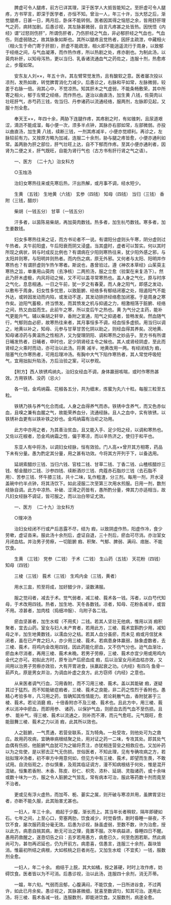 <!-- { "loadSidebar": true } -->
　　脾虚可令人腿疼，前方已详其理，深于医学人大抵皆能知之。至肝虚可令人腿疼，方书罕言，即深于医学者，亦恒不知。曾治一人，年三十许，当大怒之后，渐觉腿疼，日甚一日，两月后，卧床不能转侧。医者因其得之恼怒之余，皆用舒肝理气之药，病转加剧。后愚诊视，其左脉甚微弱，自言凡疼甚之处皆热。因恍悟《内经》谓“过怒则伤肝”，所谓伤肝者，乃伤肝经之气血，非必郁肝经之气血也，气血伤，则虚弱随之，故其脉象如斯也。其所以腿疼且觉热者，因肝主疏泄，中藏相火（相火生于命门寄于肝胆），肝虚不能疏泄，相火即不能逍遥流行于周身，以致郁于经络之间，与气血凝滞，而作热作疼，所以热剧之处，疼亦剧也。为制此汤，以萸肉补肝，以知母泻热，更以当归、乳香诸流通血气之药佐之，连服十剂，热愈疼止，步履如常。

　　安东友人刘××，年五十许。其左臂常觉发热，且有酸软之意。医者屡次投以凉剂，发热如故，转觉脾胃消化力减少。后愚诊之，右脉和平如常，左脉微弱，较差于右脉一倍。询其心中，不觉凉热。知其肝木之气虚弱，不能条畅敷荣，其中所寄之相火，郁于左臂之经络，而作热也。遂治以曲直汤，加生黄 八钱，佐萸肉以壮旺肝气，赤芍药三钱，佐当归、丹参诸药以流通经络，服两剂，左脉即见起，又服十剂全愈。

　　奉天王××，年四十余，两胁下连腿作疼，其疼剧之时，有如锥刺，且尿道艰涩，滴沥不能成溜，每小便一次，须多半点钟，其脉亦右部如常，左部微弱。亦投以曲直汤，加生黄 八钱，续断三钱，一剂其疼减半，小便亦觉顺利。再诊之，左脉较前有力。又按原方略为加减，连服二十余剂，胁与腿之疼皆愈，小便亦通利如常。盖两胁为肝之部位，肝气壮旺上达，自不下郁而作疼。至其小便亦通利者，因肾为二便之关，肝气既旺，自能为肾行气也（古方书有肝行肾之气之语）。

　　一、医方　（二十九）治女科方

　　○玉烛汤

　　治妇女寒热往来或先寒后热，汗出热解，或月事不调，经水短少。

　　生黄 （五钱） 生地黄（六钱） 玄参（四钱） 知母（四钱） 当归（三钱） 香附（三钱，醋炒）

　　柴胡（一钱五分） 甘草（一钱五分）

　　汗多者，以茵陈易柴胡，再加萸肉数钱。热多者，加生杭芍数钱。寒多者，加生姜数钱。

　　妇女多寒热往来之证，而方书论者不一说。有谓阳分虚则头午寒，阴分虚则过午热者。夫午前阳盛，午后阳衰而阴又浸盛。当其盛时，虚者可以暂实。何以其时所现之病状，转与时成反比例也？有谓病在少阳则寒热往来，犹少阳外感之邪，与太阳并则寒，与阳明并则热者。而内伤之病，原无外邪。又何者与太阳、阳明并作寒热也？有谓肝虚则乍热乍寒者。斯说也，愚曾验过。遵《神农本草经》山茱萸主寒热之旨，单重用山萸肉（去净核）二两煎汤，服之立愈（验案在来复汤下）。然此乃肝木虚极，内风将动之候，又不可以盖寻常寒热也。盖人身之气化，原与时序之气化，息息相通。一日之午前，犹一岁之有春夏。而人身之阳气，即感之发动，以敷布于周身。妇女性多忧思，以致脏腑、经络多有郁结闭塞之处，阻遏阳气不能外达，或转因发动而内陷，或发动不遂，其发动排挤经络愈加闭塞。于是周身之寒作矣。迨阳气蓄极，终当愤发。而其愤发之机与抑遏之力，相激相荡于脏腑、经络之间，热又由兹而生。此前午之寒，所以变后午之热也。黄 为气分之主药，能补气更能升气。辅以柴胡之轩举，香附之宣通，阳气之抑遏者，皆畅发矣。然血随气行，气郁则血必瘀，故寒热往来者，其月事恒多不调，经血恒多虚损。用当归以调之，地黄以补之，知母、元参与甘草甘苦化阴以助之，则经血得其养矣。况地黄、知母诸凉药与黄温热之性相济，又为燮理阴阳、调和寒热之妙品乎。至方书有所谓日晡发热者，日晡者，申时也，足少阴肾经主令之候也。其人或肾经阴虚，至此而肾经之火乘时而动，亦可治以此汤。将黄 减半，地黄改用一两。有经闭结为 瘕，阻塞气化作寒热者，可用后理冲汤。有胸中大气下陷作寒热者，其人常觉呼吸短气，宜用拙拟升陷汤，方后治验之案，可以参观。

　　【附方】西人铁锈鸡纳丸，治妇女经血不调，身体羸弱咳喘，或时作寒热甚效。方用铁锈、没药（忌火）

　　各一钱，金鸡纳霜、花椒各五分，共为细末，炼蜜为丸六十粒。每服三粒至五粒。

　　铁锈乃铁与养气化合而成。人身之血得养气而赤。铁锈中含养气，而又色赤似血，且嗅之兼有血腥之气，故能荣养血分，流通经脉。且人之血中，实有铁锈，以铁锈补血更有以铁补铁之妙也。金鸡纳霜有治疟之功用。

　　此方中亦用之者，为其善治贫血，且又能入手、足少阳之经，以调和寒热也。又佐以花椒者，恐金鸡纳霜之性，偏于寒凉，而以辛热济之，使归于和平也。

　　东亚人有中将汤，以调妇女经脉，恒有效验。门人高××曾开其方相寄，药品下未有分量。愚为酌定其分量，用之甚有功效。今将其方开列于下，以备选用。

　　延胡索醋炒三钱、当归六钱、官桂二钱、甘草二钱、丁香二钱、山楂核醋炒三钱、郁金醋炒二钱、沙参四钱、续断酒炒三钱、肉蔻赤石脂炒三钱（去石脂不用）、苦参三钱、怀牛膝三钱，共十二味，轧作粗渣，分三剂。每用一剂，开水浸盖碗中约半点钟，将其汤饮下。如此浸服二次至第三次用水煎服。日用一剂，数剂经脉自调。此方中凉热、补破、涩滑之药皆有，愚所酌分量，俾其力亦适相当，故凡妇女经脉不调证，皆可服之，而以治白带证尤效。

　　一、医方　（二十九）治女科方

　　○理冲汤

　　治妇女经闭不行或产后恶露不尽，结为 瘕，以致阴虚作热，阳虚作冷，食少劳嗽，虚证沓来。服此汤十余剂后，虚证自退，三十剂后，瘀血可尽消。亦治室女月闭血枯。并治男子劳瘵，一切脏腑 瘕、积聚、气郁、脾弱、满闷、痞胀、不能饮食。

　　生黄 （三钱） 党参（二钱） 于术（二钱） 生山药（五钱） 天花粉（四钱） 知母（四钱）

　　三棱（三钱） 莪术（三钱） 生鸡内金（三钱，黄者）

　　用水三盅，煎至将成，加好醋少许，滚数沸服。

　　服之觉闷者，减去于术。觉气弱者，减三棱、莪术各一钱。泻者，以白芍代知母，于术改用四钱。热者，加生地、天冬各数钱。凉者，知母、花粉各减半，或皆不用。凉甚者，加肉桂（捣细冲服）、乌附子各二钱。

　　瘀血坚甚者，加生水蛭（不用炙）二钱。若其人坚壮无他病，惟用以消 瘕积聚者，宜去山药。室女与妇人未产育者，若用此方，三棱、莪术宜斟酌少用，减知母之半，加生地黄数钱，以濡血分之枯。若其人血分虽瘀，而未见 瘕或月信犹未闭者，虽在已产育之妇人，亦少用三棱、莪术。若病患身体羸弱，脉象虚数者，去三棱、莪术，将鸡内金改用四钱，因此药能化瘀血，又不伤气分也。迨气血渐壮，瘀血未尽消者，再用三棱、莪术未晚。若男子劳瘵，三棱、莪术亦宜少用或用鸡内金代之亦可。初拟此方时，原专治产后瘀血成 瘕，后以治室女月闭血枯亦效，又间用以治男子劳瘵亦效验，大有开胃进食，扶羸起衰之功。《内经》有四乌 鱼骨一茹芦丸，原是男女并治，为调血补虚之良方。此方窃师《内经》之意也。

　　从来医者调气行血，习用香附，而不习用三棱、莪术。盖以其能破 瘕，遂疑其过于猛烈。而不知能破症瘕者，三棱、莪术之良能，非二药之性烈于香附也。愚精心考验多年，凡习用之药，皆确知其性情能力。若论耗散气血，香附犹甚于三棱、莪术。若论消磨 瘕，十倍香附亦不及三棱、莪术也。且此方中，用三棱、莪术以消冲中瘀血，而即用参、 诸药，以保护气血，则瘀血去而气血不至伤损。且参、 能补气，得三棱、莪术以流通之，则补而不滞，而元气愈旺。元气既旺，愈能鼓舞三棱、莪术之力以消 瘕，此其所以效也。

　　人之脏腑，一气贯通，若营垒联系，互为犄角。一处受攻，则他处可为之救应。故用药攻病，宜确审病根结聚之处，用对证之药一二味，专攻其处。即其处气血偶有伤损，他脏腑气血犹可为之输将贯注，亦犹相连营垒之相救应也。又加补药以为之佐使，是以邪去正气无伤损。世俗医者，不知此理，见有专确攻病之方，若拙拟理冲汤者，初不审方中用意何如，但见方中有三棱、莪术，即望而生畏，不敢试用。自流俗观之，亦似慎重，及观其临证调方，漫不知病根结于何处，惟是混开混破。恒集若香附、木香、陈皮、砂仁、枳壳、浓朴、延胡、灵脂诸药，或十余味或数十味为一方。服之令人脏腑之气皆乱，常有病本可治，服此等药数十剂而竟至不治者。

　　更或见有浮火虚热，而加芩、栀、蒌实之属，则开破与寒凉并用，虽脾胃坚壮者，亦断不能久服，此其贻害尤甚也。

　　一妇人，年三十余。 瘕起于少腹，渐长而上。其当年长者稍软，隔年即硬如石。七年之间，上至心口，旁塞两肋，饮食减少，时觉昏愦，剧时昏睡一昼夜，不饮不食，屡次服药竟分毫无效。后愚为诊视，脉虽虚弱，至数不数，许为治愈，授以此方。病患自揣其病，断无可治之理，竟置不服。次年病益进，昏睡四日不醒。愚用药救醒之，遂恳切告之曰：去岁若用愚方，病愈已久，何至危困若斯。然此病尚可为，甚勿再迟延也，仍为开前方。病患喜，信愚言，连服三十余剂，磊块皆消。惟最初所结之病根，大如核桃之巨者尚在。又加生水蛭（不宜炙）一钱，服数剂全愈。

　　一妇人，年二十余。 瘕结于上脘，其大如橘，按之甚硬，时时上攻作疼，妨碍饮食。医者皆以为不可消。后愚诊视，治以此汤，连服四十余剂，消无芥蒂。

　　一媪，年六旬。气弱而且郁，心腹满闷，不能饮食，一日所进谷食，不过两许，如此已月余矣。愚诊视之，其脉甚微细，犹喜至数调匀，知其可治。遂用此汤，将三棱、莪术各减一钱，连服数剂，即能进饮食。又服数剂，病遂全愈。

